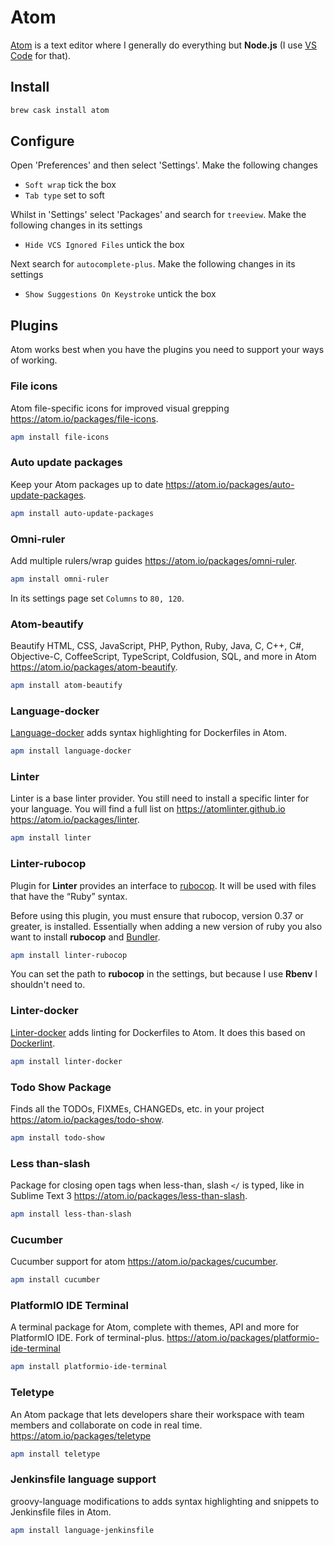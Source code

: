 # Atom

[Atom](https://atom.io/) is a text editor where I generally do everything but **Node.js** (I use [VS Code](https://code.visualstudio.com/) for that).

## Install

```bash
brew cask install atom
```

## Configure

Open 'Preferences' and then select 'Settings'. Make the following changes

- `Soft wrap` tick the box
- `Tab type` set to soft

Whilst in 'Settings' select 'Packages' and search for `treeview`. Make the following changes in its settings

- `Hide VCS Ignored Files` untick the box

Next search for `autocomplete-plus`. Make the following changes in its settings

- `Show Suggestions On Keystroke` untick the box

## Plugins

Atom works best when you have the plugins you need to support your ways of working.

### File icons

Atom file-specific icons for improved visual grepping <https://atom.io/packages/file-icons>.

```bash
apm install file-icons
```

### Auto update packages

Keep your Atom packages up to date <https://atom.io/packages/auto-update-packages>.

```bash
apm install auto-update-packages
```

### Omni-ruler

Add multiple rulers/wrap guides <https://atom.io/packages/omni-ruler>.

```bash
apm install omni-ruler
```

In its settings page set `Columns` to `80, 120`.

### Atom-beautify

Beautify HTML, CSS, JavaScript, PHP, Python, Ruby, Java, C, C++, C#, Objective-C, CoffeeScript, TypeScript, Coldfusion, SQL, and more in Atom <https://atom.io/packages/atom-beautify>.

```bash
apm install atom-beautify
```

### Language-docker

[Language-docker](https://atom.io/packages/language-docker) adds syntax highlighting for Dockerfiles in Atom.

```bash
apm install language-docker
```

### Linter

Linter is a base linter provider. You still need to install a specific linter for your language. You will find a full list on <https://atomlinter.github.io> <https://atom.io/packages/linter>.

```bash
apm install linter
```

### Linter-rubocop

Plugin for **Linter** provides an interface to [rubocop](https://github.com/bbatsov/rubocop). It will be used with files that have the “Ruby” syntax.

Before using this plugin, you must ensure that rubocop, version 0.37 or greater, is installed. Essentially when adding a new version of ruby you also want to install **rubocop** and [Bundler](http://bundler.io/).

```bash
apm install linter-rubocop
```

You can set the path to **rubocop** in the settings, but because I use **Rbenv** I shouldn't need to.

### Linter-docker

[Linter-docker](https://atom.io/packages/linter-docker) adds linting for Dockerfiles to Atom. It does this based on [Dockerlint](https://github.com/RedCoolBeans/dockerlint).

```bash
apm install linter-docker
```

### Todo Show Package

Finds all the TODOs, FIXMEs, CHANGEDs, etc. in your project <https://atom.io/packages/todo-show>.

```bash
apm install todo-show
```

### Less than-slash

Package for closing open tags when less-than, slash `</` is typed, like in Sublime Text 3 <https://atom.io/packages/less-than-slash>.

```bash
apm install less-than-slash
```

### Cucumber

Cucumber support for atom <https://atom.io/packages/cucumber>.

```bash
apm install cucumber
```

### PlatformIO IDE Terminal

A terminal package for Atom, complete with themes, API and more for PlatformIO IDE. Fork of terminal-plus. <https://atom.io/packages/platformio-ide-terminal>

```bash
apm install platformio-ide-terminal
```

### Teletype

An Atom package that lets developers share their workspace with team members and collaborate on code in real time. <https://atom.io/packages/teletype>

```bash
apm install teletype
```

### Jenkinsfile language support

groovy-language modifications to adds syntax highlighting and snippets to Jenkinsfile files in Atom.

```bash
apm install language-jenkinsfile
```
